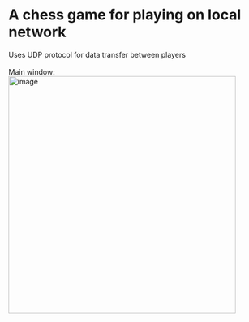 # A chess game for playing on local network <br />
Uses UDP protocol for data transfer between players <br />
<br/>
Main window: <br />
<img width="448" height="468" alt="image" src="https://github.com/user-attachments/assets/231566ff-1901-455a-967d-980faefd181a" /> <br />

